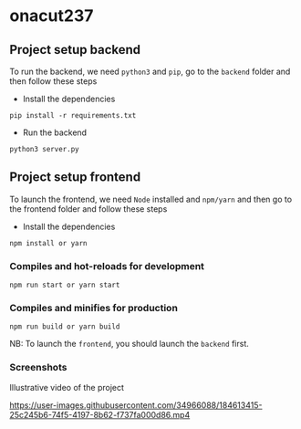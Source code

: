 # onacut237


## Project setup backend
To run the backend, we need `python3` and `pip`,  go to the `backend` folder and then follow these steps

- Install the dependencies
```
pip install -r requirements.txt
```

- Run the backend
```
python3 server.py
```


## Project setup frontend
To launch the frontend, we need `Node` installed and `npm/yarn` and then go to the frontend folder and follow these steps

- Install the dependencies
```
npm install or yarn
```

### Compiles and hot-reloads for development
```
npm run start or yarn start
```

### Compiles and minifies for production
```
npm run build or yarn build
```

NB: To launch the `frontend`, you should launch the `backend` first.


### Screenshots

Illustrative video of the project


https://user-images.githubusercontent.com/34966088/184613415-25c245b6-74f5-4197-8b62-f737fa000d86.mp4


